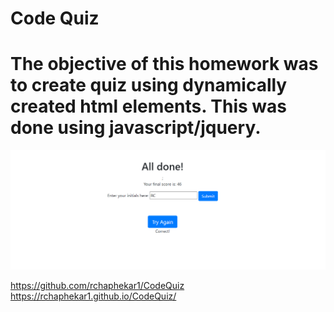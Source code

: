 # Code Quiz

# The objective of this homework was to create quiz using dynamically created html elements. This was done using javascript/jquery.

![Screenshot](CodeQuiz.png?raw=true "Code Quiz Screenshot")

https://github.com/rchaphekar1/CodeQuiz
https://rchaphekar1.github.io/CodeQuiz/